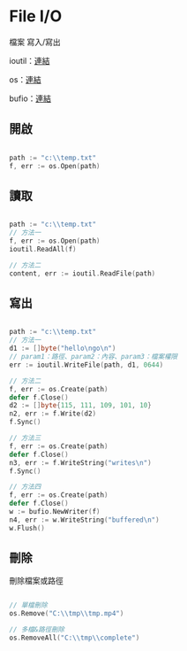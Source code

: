 # File I/O

檔案 寫入/寫出

ioutil：[連結](https://golang.org/pkg/io/ioutil/)

os：[連結](https://golang.org/pkg/os/)

bufio：[連結](https://golang.org/pkg/bufio/)

## 開啟

```go

path := "c:\\temp.txt"
f, err := os.Open(path)


```

## 讀取

```go

path := "c:\\temp.txt"
// 方法一
f, err := os.Open(path)
ioutil.ReadAll(f)

// 方法二
content, err := ioutil.ReadFile(path)

```

## 寫出

```go

path := "c:\\temp.txt"
// 方法一
d1 := []byte("hello\ngo\n")
// param1：路徑、param2：內容、param3：檔案權限
err := ioutil.WriteFile(path, d1, 0644)

// 方法二
f, err := os.Create(path)
defer f.Close()
d2 := []byte{115, 111, 109, 101, 10}
n2, err := f.Write(d2)
f.Sync()

// 方法三
f, err := os.Create(path)
defer f.Close()
n3, err := f.WriteString("writes\n")
f.Sync()

// 方法四
f, err := os.Create(path)
defer f.Close()
w := bufio.NewWriter(f)
n4, err := w.WriteString("buffered\n")
w.Flush()

```

## 刪除

刪除檔案或路徑

```go

// 單檔刪除
os.Remove("C:\\tmp\\tmp.mp4")

// 多檔&路徑刪除
os.RemoveAll("C:\\tmp\\complete")

```